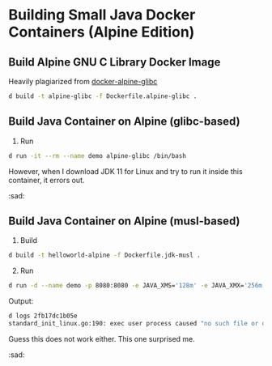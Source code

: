 # Building Small Java Docker Containers (Alpine Edition)


## Build Alpine GNU C Library Docker Image

Heavily plagiarized from [docker-alpine-glibc](https://github.com/frol/docker-alpine-glibc)

```bash
d build -t alpine-glibc -f Dockerfile.alpine-glibc .
```

## Build Java Container on Alpine (glibc-based)

1. Run

```bash
d run -it --rm --name demo alpine-glibc /bin/bash
```

However, when I download JDK 11 for Linux and try to run it inside this container, it errors out.

:sad:

## Build Java Container on Alpine (musl-based)


1. Build

```bash
d build -t helloworld-alpine -f Dockerfile.jdk-musl .
```

2. Run

```bash
d run -d --name demo -p 8080:8080 -e JAVA_XMS='128m' -e JAVA_XMX='256m' helloworld-alpine
```

Output:

```bash
d logs 2fb17dc1b05e
standard_init_linux.go:190: exec user process caused "no such file or directory"
```

Guess this does not work either. This one surprised me.

:sad:
